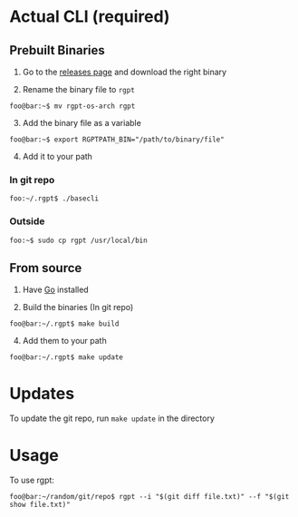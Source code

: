 # Actual CLI (required)

## Prebuilt Binaries

1. Go to the [releases page](https://github.com/vibovenkat123/review-gpt/releases) and download the right binary

2. Rename the binary file to `rgpt`

```console
foo@bar:~$ mv rgpt-os-arch rgpt
```

3. Add the binary file as a variable

```console
foo@bar:~$ export RGPTPATH_BIN="/path/to/binary/file"
```

4. Add it to your path 

### In git repo

```console
foo:~/.rgpt$ ./basecli
```
### Outside

```console
foo:~$ sudo cp rgpt /usr/local/bin
```

## From source

1. Have [Go](https://go.dev) installed

3. Build the binaries  (In git repo)

```console
foo@bar:~/.rgpt$ make build
```

4. Add them to your path
```console
foo@bar:~/.rgpt$ make update
```

# Updates

To update the git repo, run `make update` in the directory

# Usage

To use rgpt:

```console
foo@bar:~/random/git/repo$ rgpt --i "$(git diff file.txt)" --f "$(git show file.txt)"
```
